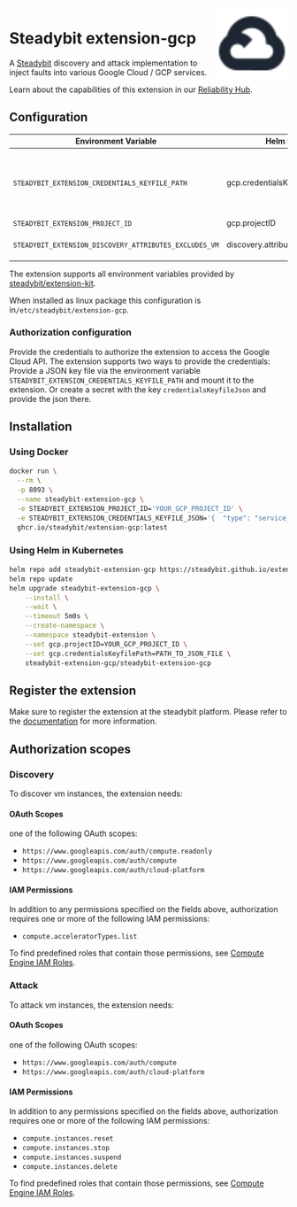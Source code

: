 <img src="./logo.svg" height="130" align="right" alt="Google Cloud logo">

# Steadybit extension-gcp

A [Steadybit](https://www.steadybit.com/) discovery and attack implementation to inject faults into various Google Cloud / GCP services.

Learn about the capabilities of this extension in our [Reliability Hub](https://hub.steadybit.com/extension/com.steadybit.extension_gcp).

## Configuration

| Environment Variable                                   | Helm value                       | Meaning                                                                                                                                              | Required | Default                                        |
|--------------------------------------------------------|----------------------------------|------------------------------------------------------------------------------------------------------------------------------------------------------|----------|------------------------------------------------|
| `STEADYBIT_EXTENSION_CREDENTIALS_KEYFILE_PATH`         | gcp.credentialsKeyfilePath       | To authorize using a JSON key file via location path (https://cloud.google.com/iam/docs/managing-service-account-keys)                               | false    | Tries to get a client with default google apis |
| `STEADYBIT_EXTENSION_PROJECT_ID`                       | gcp.projectID                    | The Google Cloud Project ID to be used                                                                                                               | true     |                                                |
| `STEADYBIT_EXTENSION_DISCOVERY_ATTRIBUTES_EXCLUDES_VM` | discovery.attributes.excludes.vm | List of Target Attributes which will be excluded during discovery. Checked by key equality and supporting trailing "*"                               | false    |                                                |

The extension supports all environment variables provided by [steadybit/extension-kit](https://github.com/steadybit/extension-kit#environment-variables).

When installed as linux package this configuration is in`/etc/steadybit/extension-gcp`.

### Authorization configuration

Provide the credentials to authorize the extension to access the Google Cloud API. The extension supports two ways to provide the credentials:
Provide a JSON key file via the environment variable `STEADYBIT_EXTENSION_CREDENTIALS_KEYFILE_PATH` and mount it to the extension.
Or create a secret with the key `credentialsKeyfileJson` and provide the json there.

## Installation

### Using Docker

```sh
docker run \
  --rm \
  -p 8093 \
  --name steadybit-extension-gcp \
  -e STEADYBIT_EXTENSION_PROJECT_ID='YOUR_GCP_PROJECT_ID' \
  -e STEADYBIT_EXTENSION_CREDENTIALS_KEYFILE_JSON='{  "type": "service_account".......' \
  ghcr.io/steadybit/extension-gcp:latest
```

### Using Helm in Kubernetes

```sh
helm repo add steadybit-extension-gcp https://steadybit.github.io/extension-gcp
helm repo update
helm upgrade steadybit-extension-gcp \
    --install \
    --wait \
    --timeout 5m0s \
    --create-namespace \
    --namespace steadybit-extension \
    --set gcp.projectID=YOUR_GCP_PROJECT_ID \
    --set gcp.credentialsKeyfilePath=PATH_TO_JSON_FILE \
    steadybit-extension-gcp/steadybit-extension-gcp
```

## Register the extension

Make sure to register the extension at the steadybit platform. Please refer to the [documentation](https://docs.steadybit.com/integrate-with-steadybit/extensions/extension-installation) for more information.

## Authorization scopes

### Discovery

To discover vm instances, the extension needs:

#### OAuth Scopes
one of the following OAuth scopes:

- `https://www.googleapis.com/auth/compute.readonly`
- `https://www.googleapis.com/auth/compute`
- `https://www.googleapis.com/auth/cloud-platform`

#### IAM Permissions
In addition to any permissions specified on the fields above, authorization requires one or more of the following IAM permissions:

- `compute.acceleratorTypes.list`

To find predefined roles that contain those permissions, see [Compute Engine IAM Roles](https://cloud.google.com/compute/docs/access/iam).


### Attack

To attack vm instances, the extension needs:

#### OAuth Scopes
one of the following OAuth scopes:

- `https://www.googleapis.com/auth/compute`
- `https://www.googleapis.com/auth/cloud-platform`

#### IAM Permissions

In addition to any permissions specified on the fields above, authorization requires one or more of the following IAM permissions:

- `compute.instances.reset`
- `compute.instances.stop`
- `compute.instances.suspend`
- `compute.instances.delete`

To find predefined roles that contain those permissions, see [Compute Engine IAM Roles](https://cloud.google.com/compute/docs/access/iam).

